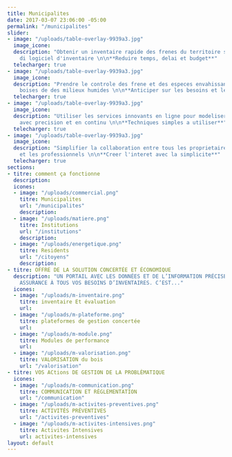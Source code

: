 ```yaml
---
title: Municipalites
date: 2017-03-07 23:06:00 -05:00
permalink: "/municipalites"
slider:
- image: "/uploads/table-overlay-9939a3.jpg"
  image_icone: 
  description: "Obtenir un inventaire rapide des frenes du territoire sans acquisition
    di logiciel d'inventaire \n\n**Reduire temps, delai et budget**"
  telecharger: true
- image: "/uploads/table-overlay-9939a3.jpg"
  image_icone: 
  description: "Prendre le controle des frene et des especes envahissantes dans les
    boises de des milieux humides \n\n**Anticiper sur les besoins et les solutions**"
  telecharger: true
- image: "/uploads/table-overlay-9939a3.jpg"
  image_icone: 
  description: "Utiliser les services innovants en ligne pour modeliser le depistage
    avec precision et en continu \n\n**Techniques simples a utiliser**"
  telecharger: true
- image: "/uploads/table-overlay-9939a3.jpg"
  image_icone: 
  description: "Simplifier la collaboration entre tous les proprietaires de la municipalite
    et les professionnels \n\n**Creer l'interet avec la simplicite**"
  telecharger: true
sections:
- titre: comment ça fonctionne
  description: 
  icones:
  - image: "/uploads/commercial.png"
    titre: Municipalites
    url: "/municipalites"
    description: 
  - image: "/uploads/matiere.png"
    titre: Institutions
    url: "/institutions"
    description: 
  - image: "/uploads/energetique.png"
    titre: Residents
    url: "/citoyens"
    description: 
- titre: OFFRE DE LA SOLUTION CONCERTÉE ET ÉCONOMIQUE
  description: "UN PORTAIL AVEC LES DONNÉES ET DE L’INFORMATION PRÉCISE POUR RÉPONDRE\x03AVEC
    ASSURANCE À TOUS VOS BESOINS D’INVENTAIRES. C’EST..."
  icones:
  - image: "/uploads/m-inventaire.png"
    titre: inventaire Et évaluation
    url: 
  - image: "/uploads/m-plateforme.png"
    titre: plateformes de gestion concertée
    url: 
  - image: "/uploads/m-module.png"
    titre: Modules de performance
    url: 
  - image: "/uploads/m-valorisation.png"
    titre: VALORISATION du bois
    url: "/valorisation"
- titre: VOS ACtions DE GESTION DE LA PROBLÈMATIQUE
  icones:
  - image: "/uploads/m-communication.png"
    titre: COMMUNICATION ET RÈGLEMENTATION
    url: "/communication"
  - image: "/uploads/m-activites-preventives.png"
    titre: ACTIVITÉS PRÉVENTIVES
    url: "/activites-preventives"
  - image: "/uploads/m-activites-intensives.png"
    titre: Activites Intensives
    url: activites-intensives
layout: default
---
```


